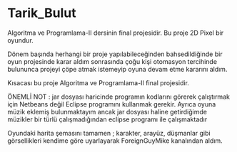 # Tarik_Bulut

Algoritma ve Programlama-II dersinin final projesidir. Bu proje 2D Pixel bir oyundur.

Dönem başında herhangi bir proje yapılabileceğinden bahsedildiğinde bir oyun projesinde karar aldım sonrasında çoğu kişi otomasyon tercihinde bulununca projeyi çöpe atmak istemeyip oyuna devam etme kararını aldım.

Kısacası bu proje Algoritma ve Programlama-II final projesidir.

ÖNEMLİ NOT : jar dosyası haricinde programın kodlarını görerek çalıştırmak için Netbeans değil Eclipse programını kullanmak gerekir.
Ayrıca oyuna müzik eklemiş bulunmaktayım ancak jar dosyası haline getirdiğimde müzikler bir türlü çalışmadığından eclipse programı 
ile çalışmaktadır

Oyundaki harita şemasını tamamen ; karakter, arayüz, düşmanlar gibi görsellikleri kendime göre uyarlayarak ForeignGuyMike kanalından aldım.
